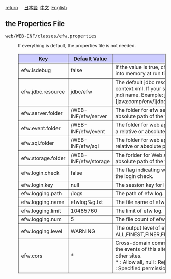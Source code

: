 <a href="../file_list.md">return</a>
&nbsp;&nbsp;&nbsp;&nbsp;<a href="../../日本語/file_list/efw.properties.md">日本語</a>
&nbsp;<a href="../../中文/file_list/efw.properties.md">中文</a>
&nbsp;<a href="../../English/file_list/efw.properties.md">English</a>
<H2><A NAME="efw.properties">the Properties File</A></H2>
<pre>
web/WEB-INF/classes/efw.properties
</pre>
<DL>
<DD>
If everything is default, the properties file is not needed.
<table BORDER="1"  CELLPADDING="3" CELLSPACING="0" SUMMARY="">
<tr BGCOLOR="#CCCCFF" CLASS="TableHeadingColor">
	<th style="width:200px">Key</th>
	<th style="width:200px">Default Value</th>
	<th style="width:650px">Description</th>
</tr>
<tr>
	<td>efw.isdebug</td>
	<td>false</td>
	<td>If the value is true, changing of the program will be loaded into memory at run time. </td>
</tr>
<tr>
	<td>efw.jdbc.resource</td>
	<td>jdbc/efw</td>
	<td>The default jdbc resource name, which must be defined in context.xml. If your server is not tomcat, you can define it by jndi name. Example: java:xxx/yyy/zzz  or  [java:comp/env/]jdbc/efw</td>
</tr>
<tr>
	<td>efw.server.folder</td>
	<td>/WEB-INF/efw/server</td>
	<td>The folder for efw server program. It can be set in a relative or absolute path of the web application.</td>
</tr>
<tr>
	<td>efw.event.folder</td>
	<td>/WEB-INF/efw/event</td>
	<td>The folder for web application events program. It can be set in a relative or absolute path of the web application.</td>
</tr>
<tr>
	<td>efw.sql.folder</td>
	<td>/WEB-INF/efw/sql</td>
	<td>The folder for web application outside sql. It can be set in a relative or absolute path of the web application.</td>
</tr>
<tr>
	<td>efw.storage.folder</td>
	<td>/WEB-INF/efw/storage</td>
	<td>The forlder for Web application IO. It can be set in a relative or absolute path of the web application.</td>
</tr>
<tr>
	<td>efw.login.check</td>
	<td>false</td>
	<td>The flag indicating whether or not the web application does the login check.</td>
</tr>
<tr>
	<td>efw.login.key</td>
	<td>null</td>
	<td>The session key for login check. </td>
</tr>
<tr>
	<td>efw.logging.path</td>
	<td>/logs</td>
	<td>The path of efw log. Absolute path.</td>
</tr>
<tr>
	<td>efw.logging.name</td>
	<td>efwlog%g.txt</td>
	<td>The file name of efw log. </td>
</tr>
<tr>
	<td>efw.logging.limit</td>
	<td>10485760</td>
	<td>The limit of efw log. </td>
</tr>
<tr>
	<td>efw.logging.num</td>
	<td>5</td>
	<td>The file count of efw log. </td>
</tr>
<tr>
	<td>efw.logging.level</td>
	<td>WARNING</td>
	<td>The output level of efw log. ALL,FINEST,FINER,FINE,CONFIG,INFO,WARNING,SEVERE,OFF</td>
</tr>
<tr>
	<td>efw.cors</td>
	<td>*</td>
	<td>Cross-domain communication settings. It controls whether the events of this site can be used from the Web page of the other sites.<br>
	* : Allow all, null : Reject all, http://0.0.0.0:8080,http://9.9.9.9 : Specified permission. </td>
</tr>
</table>
</DL></DD>
